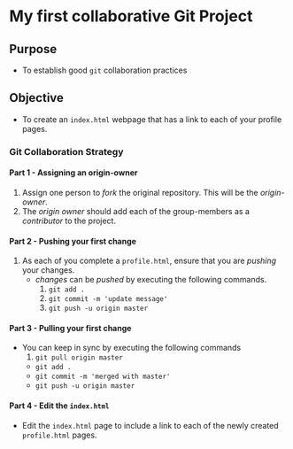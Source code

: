 # My first collaborative Git Project

## Purpose
* To establish good `git` collaboration practices

## Objective
* To create an `index.html` webpage that has a link to each of your profile pages.


### Git Collaboration Strategy

#### Part 1 - Assigning an origin-owner
1. Assign one person to _fork_ the original repository. This will be the _origin-owner_.
2. The _origin owner_ should add each of the group-members as a _contributor_ to the project.


#### Part 2 - Pushing your first change
1. As each of you complete a `profile.html`, ensure that you are _pushing_ your changes.
	* _changes_ can be _pushed_ by executing the following commands.
		1. `git add .`
		2. `git commit -m 'update message'`
		3. `git push -u origin master` 
	



#### Part 3 - Pulling your first change
* You can keep in sync by executing the following commands
	1. `git pull origin master`
	* `git add .`
	* `git commit -m 'merged with master'`
	* `git push -u origin master`

#### Part 4 - Edit the `index.html`
* Edit the `index.html` page to include a link to each of the newly created `profile.html` pages. 